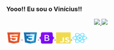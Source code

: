 ### Yooo!! Eu sou o Vinícius!!

<div align="center">
  <a href="https://github.com/Vinny-86">
  <img height="180em" src="https://github-readme-stats.vercel.app/api?username=Vinny-86&show_icons=true&theme=graywhite&include_all_commits=true&count_private=true"/>
  <img height="180em" src="https://github-readme-stats.vercel.app/api/top-langs/?username=Vinny-86&layout=compact&langs_count=7&theme=graywhite"/>
</div>
<div style="display: inline_block"><br>
  <img align="center" alt="Vinny-HTML" height="30" width="40" src="https://raw.githubusercontent.com/devicons/devicon/master/icons/html5/html5-original.svg">
  <img align="center" alt="Vinny-CSS" height="30" width="40" src="https://raw.githubusercontent.com/devicons/devicon/master/icons/css3/css3-original.svg">
  <img align="center" alt="Vinny-Python" height="30" width="40" src="https://raw.githubusercontent.com/devicons/devicon/master/icons/bootstrap/bootstrap-original.svg">
  <img align="center" alt="Vinny-Js" height="30" width="40" src="https://raw.githubusercontent.com/devicons/devicon/master/icons/javascript/javascript-plain.svg">
  <img align="center" alt="Vinny-React" height="30" width="40" src="https://raw.githubusercontent.com/devicons/devicon/master/icons/react/react-original.svg">
  <!--<img align="right" alt="Vinny-pic" height="150" src="https://25.media.tumblr.com/tumblr_md2jwr9LuP1rao0vlo1_r1_500.gif">-->
</div>
  
##
